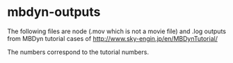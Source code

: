 # mbdyn-outputs

The following files are node (.mov which is not a movie file) and .log outputs from MBDyn tutorial cases of http://www.sky-engin.jp/en/MBDynTutorial/

The numbers correspond to the tutorial numbers.
